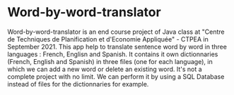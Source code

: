 # Word-by-word-translator
Word-by-word-translator is an end course project of Java class at "Centre de Techniques de Planification et d'Economie Appliquée" - CTPEA in September 2021.
This app help to translate sentence word by word in three languages : French, Englisn and Spanish.
It contains it own dictionnaries (French, English and Spanish) in three files (one for each language), in which we can add a new word or delete an existing word.
It's not a complete project with no limit. We can perform it by using a SQL Database instead of files for the dictionnaries for example.
